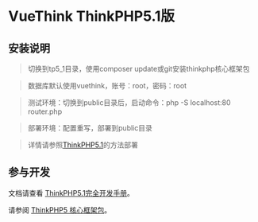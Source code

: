 VueThink ThinkPHP5.1版
===============

## 安装说明

> 切换到tp5_1目录，使用composer update或git安装thinkphp核心框架包

> 数据库默认使用vuethink，账号：root，密码：root

> 测试环境：切换到public目录后，启动命令：php -S localhost:80  router.php

> 部署环境：配置重写，部署到public目录

> 详情请参照[ThinkPHP5.1](https://www.kancloud.cn/manual/thinkphp5_1/353948)的方法部署

## 参与开发

文档请查看 [ThinkPHP5.1完全开发手册](https://www.kancloud.cn/manual/thinkphp5_1/353946)。

请参阅 [ThinkPHP5 核心框架包](https://github.com/top-think/framework)。
